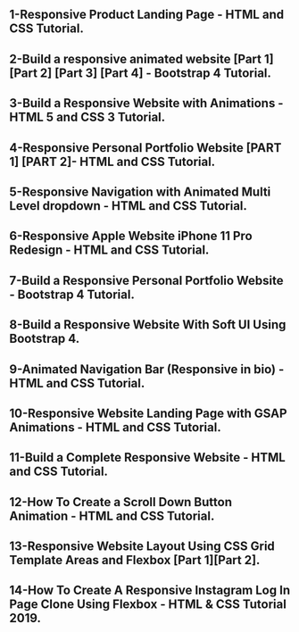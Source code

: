 ## 1-Responsive Product Landing Page - HTML and CSS Tutorial.
## 2-Build a responsive animated website [Part 1] [Part 2] [Part 3] [Part 4] - Bootstrap 4 Tutorial.
## 3-Build a Responsive Website with Animations - HTML 5 and CSS 3 Tutorial.
## 4-Responsive Personal Portfolio Website [PART 1] [PART 2]- HTML and CSS Tutorial.
## 5-Responsive Navigation with Animated Multi Level dropdown - HTML and CSS Tutorial.
## 6-Responsive Apple Website iPhone 11 Pro Redesign - HTML and CSS Tutorial.
## 7-Build a Responsive Personal Portfolio Website - Bootstrap 4 Tutorial.
## 8-Build a Responsive Website With Soft UI Using Bootstrap 4.
## 9-Animated Navigation Bar (Responsive in bio) - HTML and CSS Tutorial.
## 10-Responsive Website Landing Page with GSAP Animations - HTML and CSS Tutorial.
## 11-Build a Complete Responsive Website - HTML and CSS Tutorial.
## 12-How To Create a Scroll Down Button Animation - HTML and CSS Tutorial.
## 13-Responsive Website Layout Using CSS Grid Template Areas and Flexbox [Part 1][Part 2].
## 14-How To Create A Responsive Instagram Log In Page Clone Using Flexbox - HTML & CSS Tutorial 2019.
